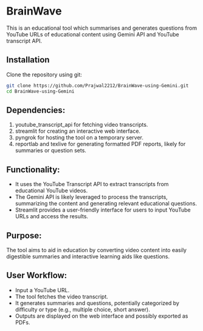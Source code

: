# BrainWave
This is an educational tool which summarises and generates questions from YouTube URLs of educational content using Gemini API and YouTube transcript API.

## Installation
Clone the repository using git:
```bash
git clone https://github.com/Prajwal2212/BrainWave-using-Gemini.git
cd BrainWave-using-Gemini
```

## Dependencies:

1. youtube_transcript_api for fetching video transcripts.
2. streamlit for creating an interactive web interface.
3. pyngrok for hosting the tool on a temporary server.
4. reportlab and texlive for generating formatted PDF reports, likely for summaries or question sets.

## Functionality:

- It uses the YouTube Transcript API to extract transcripts from educational YouTube videos.
- The Gemini API is likely leveraged to process the transcripts, summarizing the content and generating relevant educational questions.
- Streamlit provides a user-friendly interface for users to input YouTube URLs and access the results.

## Purpose:

The tool aims to aid in education by converting video content into easily digestible summaries and interactive learning aids like questions.

## User Workflow:

- Input a YouTube URL.
- The tool fetches the video transcript.
- It generates summaries and questions, potentially categorized by difficulty or type (e.g., multiple choice, short answer).
- Outputs are displayed on the web interface and possibly exported as PDFs.
